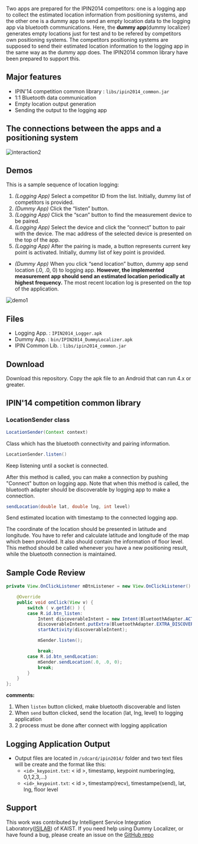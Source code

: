Two apps are prepared for the IPIN2014 competitors: one is a logging app to collect the estimated location information from positioning systems, and the other one is a dummy app to send an empty location data to the logging app via bluetooth communications. Here, the **dummy app**(dummy localizer) generates empty locations just for test and to be refered by competitors own positioning systems. The competitors positioning systems are supposed to send their estimated location information to the logging app in the same way as the dummy app does. The IPIN2014 common library have been prepared to support this.

## Major features

* IPIN'14 competition common library : `libs/ipin2014_common.jar`
* 1:1 Bluetooth data communication
* Empty location output generation
* Sending the output to the logging app

## The connections between the apps and a positioning system
![interaction2](https://cloud.githubusercontent.com/assets/420433/4608526/8206e612-5282-11e4-8a37-04112f015673.png)

## Demos

This is a sample sequence of location logging:

1.	_(Logging App)_ Select a competitor ID from the list. Initially, dummy list of competitors is provided. 
2.	_(Dummy App)_ Click the “listen” button.
3.	_(Logging App)_ Click the “scan” button to find the measurement device to be paired.
4.	_(Logging App)_ Select the device and click the “connect” button to pair with the device. The mac address of the selected device is presented on the top of the app.
5.	_(Logging App)_ After the pairing is made, a button represents current key point is activated. Initially, dummy list of key point is provided.
* _(Dummy App)_ When you click “send location” button, dummy app send location (.0, .0, 0) to logging app. **However, the implemented measurement app should send an estimated location periodically at highest frequency.** The most recent location log is presented on the top of the application.

![demo1](https://cloud.githubusercontent.com/assets/420433/4610527/94f69848-52b0-11e4-8a34-7ec521328518.png)

## Files

* Logging App. 		: `IPIN2014_Logger.apk`
* Dummy App. 		: `bin/IPIN2014_DummyLocalizer.apk`
* IPIN Common Lib.	: `libs/ipin2014_common.jar`

## Download

Download this repository. Copy the apk file to an Android that can run 4.x or greater.

## IPIN'14 competition common library
### LocationSender class

```java
LocationSender(Context context)
```

Class which has the bluetooth connectivity and pairing information.

```java
LocationSender.listen()
```

Keep listening until a socket is connected.

After this method is called, you can make a connection by pushing "Connect" button on logging app.
Note that when this method is called, the bluetooth adapter should be discoverable by logging app to make a connection.

```java
sendLocation(double lat, double lng, int level)
```

Send estimated location with timestamp to the connected logging app.

The coordinate of the location should be presented in latitude and longitude. You have to refer and calculate latitude and longitude of the map which been provided. It also should contain the information of floor level.
This method should be called whenever you have a new positioning result, while the bluetooth connection is maintained.

## Sample Code Review

```java
private View.OnClickListener mBtnListener = new View.OnClickListener() {

    @Override
    public void onClick(View v) {
        switch ( v.getId() ) {
        case R.id.btn_listen:
            Intent discoverableIntent = new Intent(BluetoothAdapter.ACTION_REQUEST_DISCOVERABLE);
            discoverableIntent.putExtra(BluetoothAdapter.EXTRA_DISCOVERABLE_DURATION, 300);
            startActivity(discoverableIntent);

            mSender.listen();

            break;
        case R.id.btn_sendLocation:
            mSender.sendLocation(.0, .0, 0);
            break;
        }
    }
};
```
**comments:**

1. When `listen` button clicked, make bluetooth discoverable and listen
2. When `send` button clicked, send the location (lat, lng, level) to logging application
3. 2 process must be done after connect with logging application

## Logging Application Output

* Output files are located in `/sdcard/ipin2014/` folder and two text files will be create and the format like this:
	* `<id>_keypoint.txt`: < id >, timestamp, keypoint numbering(eg, 0,1,2,3,...)
	* `<id>_keypoint.txt`: < id >, timestamp(recv), timestampe(send), lat, lng, floor level

## Support

This work was contributed by Intelligent Service Integration Laboratory([ISILAB](http://isilab.kaist.ac.kr)) of KAIST. If you need help using Dummy Localizer, or have found a bug, please create an issue on the <a href="https://github.com/canlang/IPIN2014_DummyLocalizer/issues" target="_blank">GitHub repo</a>